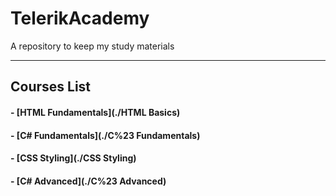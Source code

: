# TelerikAcademy
A repository to keep my study materials

-----------------------
## Courses List

#### - [HTML Fundamentals](./HTML Basics)
#### - [C# Fundamentals](./C%23 Fundamentals)
#### - [CSS Styling](./CSS Styling)
#### - [C# Advanced](./C%23 Advanced)